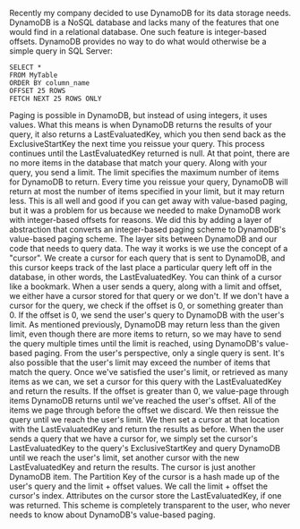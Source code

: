 Recently my company decided to use DynamoDB for its data storage needs. DynamoDB is a NoSQL database and lacks many of the features that one would find in a relational database. One such feature is integer-based offsets.
DynamoDB provides no way to do what would otherwise be a simple query in SQL Server:

```
SELECT *
FROM MyTable
ORDER BY column_name
OFFSET 25 ROWS
FETCH NEXT 25 ROWS ONLY
```

Paging is possible in DynamoDB, but instead of using integers, it uses values.
What this means is when DynamoDB returns the results of your query, it also returns a LastEvaluatedKey, which you then send back as the ExclusiveStartKey the next time you reissue your query. This process continues until the LastEvaluatedKey returned is null. At that point, there are no more items in the database that match your query. Along with your query, you send a limit. The limit specifies the maximum number of items for DynamoDB to return. Every time you reissue your query, DynamoDB will return at most the number of items specified in your limit, but it may return less.
This is all well and good if you can get away with value-based paging, but it was a problem for us because we needed to make DynamoDB work with integer-based offsets for reasons.
We did this by adding a layer of abstraction that converts an integer-based paging scheme to DynamoDB's value-based paging scheme. The layer sits between DynamoDB and our code that needs to query data.
The way it works is we use the concept of a "cursor". We create a cursor for each query that is sent to DynamoDB, and this cursor keeps track of the last place a particular query left off in the database, in other words, the LastEvaluatedKey. You can think of a cursor like a bookmark.
When a user sends a query, along with a limit and offset, we either have a cursor stored for that query or we don't.
If we don't have a cursor for the query, we check if the offset is 0, or something greater than 0.
If the offset is 0, we send the user's query to DynamoDB with the user's limit. As mentioned previously, DynamoDB may return less than the given limit, even though there are more items to return, so we may have to send the query multiple times until the limit is reached, using DynamoDB's value-based paging. From the user's perspective, only a single query is sent. It's also possible that the user's limit may exceed the number of items that match the query. Once we've satisfied the user's limit, or retrieved as many items as we can, we set a cursor for this query with the LastEvaluatedKey and return the results.
If the offset is greater than 0, we value-page through items DynamoDB returns until we've reached the user's offset. All of the items we page through before the offset we discard. We then reissue the query until we reach the user's limit. We then set a cursor at that location with the LastEvaluatedKey and return the results as before.
When the user sends a query that we have a cursor for, we simply set the cursor's LastEvaluatedKey to the query's ExclusiveStartKey and query DynamoDB until we reach the user's limit, set another cursor with the new LastEvaluatedKey and return the results.
The cursor is just another DynamoDB item. The Partition Key of the cursor is a hash made up of the user's query and the limit + offset values. We call the limit + offset the cursor's index. Attributes on the cursor store the LastEvaluatedKey, if one was returned.
This scheme is completely transparent to the user, who never needs to know about DynamoDB's value-based paging.